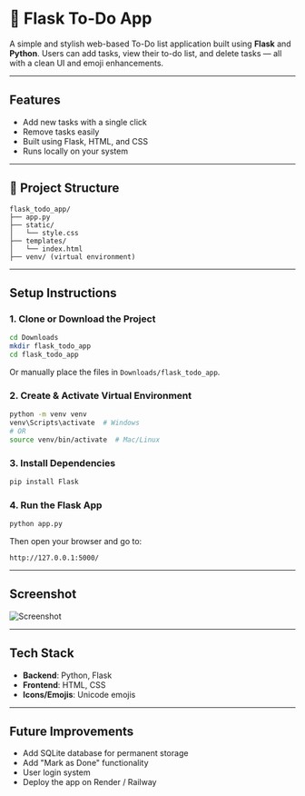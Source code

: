 # 📝 Flask To-Do App

A simple and stylish web-based To-Do list application built using **Flask** and **Python**. Users can add tasks, view their to-do list, and delete tasks — all with a clean UI and emoji enhancements.

---

##  Features

- Add new tasks with a single click
- Remove tasks easily
- Built using Flask, HTML, and CSS
- Runs locally on your system

---

## 📁 Project Structure

```
flask_todo_app/
├── app.py
├── static/
│   └── style.css
├── templates/
│   └── index.html
├── venv/ (virtual environment)
```

---

##  Setup Instructions

### 1. Clone or Download the Project

```bash
cd Downloads
mkdir flask_todo_app
cd flask_todo_app
```

Or manually place the files in `Downloads/flask_todo_app`.

### 2. Create & Activate Virtual Environment

```bash
python -m venv venv
venv\Scripts\activate  # Windows
# OR
source venv/bin/activate  # Mac/Linux
```

### 3. Install Dependencies

```bash
pip install Flask
```

### 4. Run the Flask App

```bash
python app.py
```

Then open your browser and go to:

```
http://127.0.0.1:5000/
```

---

## Screenshot

![Screenshot](screenshot.png)

---

## Tech Stack

- **Backend**: Python, Flask
- **Frontend**: HTML, CSS
- **Icons/Emojis**: Unicode emojis

---

## Future Improvements

- Add SQLite database for permanent storage
- Add "Mark as Done" functionality 
- User login system
- Deploy the app on Render / Railway
